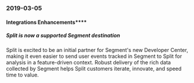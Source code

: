 ### 2019-03-05
#### Integrations Enhancements****
##### Split is now a supported Segment destination
Split is excited to be an initial partner for Segment's new Developer Center, making it even easier to send user events tracked in Segment to Split for analysis in a feature-driven context.  Robust delivery of the rich data collected by Segment helps Split customers iterate, innovate, and speed time to value.
